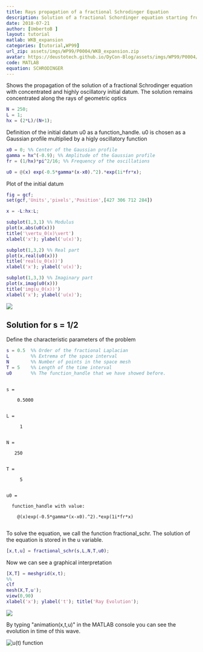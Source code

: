 ```yaml
---
title: Rays propagation of a fractional Schrodinger Equation
description: Solution of a fractional Schordinger equation starting from a concentrated and highly oscillatory initial datum, and display of its propagation properties along the rays of geometric optics 
date: 2018-07-21
author: [UmbertoB ]
layout: tutorial
matlab: WKB_expansion
categories: [tutorial,WP99]
url_zip: assets/imgs/WP99/P0004/WKB_expansion.zip
avatar: https://deustotech.github.io/DyCon-Blog/assets/imgs/WP99/P0004/wave.gif
code: MATLAB
equation: SCHRODINGER
---
```


Shows the propagation of the solution of a fractional Schrodinger equation with concentrated and highly oscillatory initial datum. The solution remains concentrated along the rays of geometric optics

```matlab
N = 250;
L = 1;
hx = (2*L)/(N+1);
```


Definition of the initial datum u0 as a function_handle. u0 is chosen as a Gaussian profile multiplied by a higly oscillatory function

```matlab
x0 = 0; %% Center of the Gaussian profile
gamma = hx^(-0.9); %% Amplitude of the Gaussian profile
fr = (1/hx)*pi^2/16; %% Frequency of the oscillations
```

```matlab
u0 = @(x) exp(-0.5*gamma*(x-x0).^2).*exp(1i*fr*x);
```


Plot of the initial datum

```matlab
fig = gcf;
set(gcf,'Units','pixels','Position',[427 306 712 284])

x = -L:hx:L;

subplot(1,3,1) %% Modulus
plot(x,abs(u0(x)))
title('\vertu_0(x)\vert')
xlabel('x'); ylabel('u(x)');

subplot(1,3,2) %% Real part
plot(x,real(u0(x)))
title('real(u_0(x))')
xlabel('x'); ylabel('u(x)');

subplot(1,3,3) %% Imaginary part
plot(x,imag(u0(x)))
title('img(u_0(x))')
xlabel('x'); ylabel('u(x)');
```


![]({{site.url}}{{site.baseurl}}/assets/imgs/WP99/P0004/copiaRM_01.png)


## Solution for s = 1/2


Define the characteristic parameters of the problem

```matlab
s = 0.5  %% Order of the fractional Laplacian
L        %% Extrema of the space interval
N        %% Number of points in the space mesh
T = 5    %% Length of the time interval
u0       %% The function_handle that we have showed before.
```


```

s =

    0.5000


L =

     1


N =

   250


T =

     5


u0 =

  function_handle with value:

    @(x)exp(-0.5*gamma*(x-x0).^2).*exp(1i*fr*x)


```


To solve the equation, we call the function fractional_schr. The solution of the equation is stored in the u variable.

```matlab
[x,t,u] = fractional_schr(s,L,N,T,u0);
```


Now we can see a graphical interpretation

```matlab
[X,T] = meshgrid(x,t);
%%
clf
mesh(X,T,u');
view(0,90)
xlabel('x'); ylabel('t'); title('Ray Evolution');
```


![]({{site.url}}{{site.baseurl}}/assets/imgs/WP99/P0004/copiaRM_02.png)

By typing "animation(x,t,u)" in the MATLAB console you can see the evolution in time of this wave.


![$$u(t)$$ function]({{site.url}}{{site.baseurl}}/assets/imgs/WP99/P0004/wave.gif)


